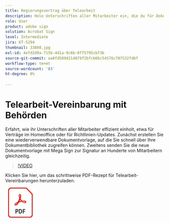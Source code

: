 ```yaml
---
title: Regierungsvertrag über Telearbeit
description: Hole Unterschriften aller Mitarbeiter ein, die du für Dokumente zur Telearbeit oder Richtlinien benötigst.
role: User
product: adobe sign
solution: Acrobat Sign
level: Intermediate
jira: KT-5294
thumbnail: 33808.jpg
exl-id: 4efd2d9a-715b-4d1a-9c6b-0ff5795cbf3b
source-git-commit: aa8fd589d214879f2bfcb6bc54576c707532fd6f
workflow-type: tm+mt
source-wordcount: '83'
ht-degree: 0%

---
```


# Telearbeit-Vereinbarung mit Behörden

Erfahrt, wie ihr Unterschriften aller Mitarbeiter effizient einholt, etwa für Verträge im Homeoffice oder für Richtlinien-Updates. Zunächst erstellen Sie eine wiederverwendbare Dokumentvorlage, auf die Sie schnell über Ihre Dokumentbibliothek zugreifen können. Zweitens senden Sie die neue Dokumentvorlage mit Mega Sign zur Signatur an Hunderte von Mitarbeitern gleichzeitig.

>[!VIDEO](https://video.tv.adobe.com/v/33808?quality=12&learn=on&hidetitle=true)

Klicken Sie hier, um das schrittweise PDF-Rezept für Telearbeit-Vereinbarungen herunterzuladen.

[![PDF-Rezept herunterladen](../assets/acrobat_PDF_96.png)](../assets/UseCaseRecipe-EN-UsingMegaSign.pdf)
